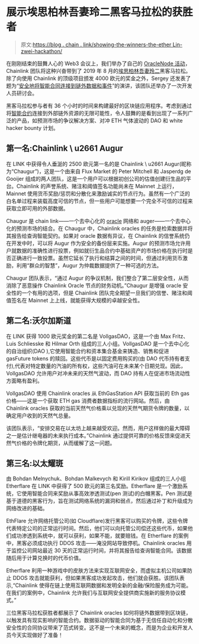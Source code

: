 # 展示埃思柏林吾妻玲二黑客马拉松的获胜者

> 原文:[https://blog . chain . link/showing-the-winners-the-ether Lin-zwei-hackathon/](https://blog.chain.link/showcasing-the-winners-of-the-etherlin-zwei-hackathon/)

在刚刚结束的鼓舞人心的 Web3 会议上，我们举办了自己的 [OracleNode 活动](https://www.youtube.com/playlist?list=PLVP9aGDn-X0T-FUrlKsdOJRF6HJYsB6eJ)，Chainlink 团队将这种兴奋带到了 2019 年 8 月的[埃思柏林吾妻玲二](https://ethberlinzwei.com/)黑客马拉松。除了向使用 Chainlink 的顶级项目颁发 4000 欧元的奖金之外，Sergey 还发表了题为“[安全地将智能合同连接到链外数据和事件](https://youtu.be/FDoLr7myvxo)”的演讲，该团队还举办了一次开发人员研讨会。

黑客马拉松参与者有 36 个小时的时间来构建最好的区块链应用程序。考虑到通过将[智能合约](https://chain.link/education/smart-contracts)连接到外部链外资源的无限可能性，令人鼓舞的是看到出现了一系列广泛的产品，如预测市场的争议解决方案、对冲 ETH 气体波动的 DAO 和 white hacker bounty 计划。

## 第一名:Chainlink \ u2661 Augur

在 LINK 中获得令人垂涎的 2500 欧元第一名的是 Chainlink \ u2661 Augur(昵称为“Chaugur”)，这是一个由来自 Flux Market 的 Peter Mitchell 和 Jasperdg de Gooijer 组成的两人团队，这是一个用户可以根据初创公司的估值创建衍生品的平台。Chainlink 的声誉系统、赌注和阈值签名功能尚未在 Mainnet 上运行，Mainnet 使用货币奖励/惩罚和分散化来激励诚实的节点行为。虽然有一个广泛的白名单过程来装载高度可信的节点，但一些用户可能想要一个完全不可信的过程来获取立即可用的外部数据。

Chaugur 是 chain link——一个去中心化的 [oracle](https://chain.link/education/blockchain-oracles) 网络和 auger——一个去中心化的预测市场的结合。在 Chaugur 中，Chainlink oracles 的任务是检索数据并将其报告给查询智能契约。如果对 oracle 数据有异议，在 Chainlink 的信誉系统仍在开发中时，可以将 Augur 作为安全的备份层来实施。Augur 的预测市场允许用户就数据的准确性进行投票，例如就衍生品合约中基础资产的市场价格在执行时是否正确进行一致投票。虽然它延长了执行和结算之间的时间，但通过利用货币激励，利用“群众的智慧”，Augur 为仲裁数据提供了一种可选的方法。

Chaugur 团队表示，“通过 Augur 的争议机制，我们整合了第二层安全性，从而消除了恶意操作 Chainlink Oracle 节点的财务动机。”Chaugur 是增强 oracle 安全性的一个有用的选项，但是 Chainlink 团队完全期望一旦我们的信誉、赌注和阈值签名在 Mainnet 上上线，就能获得大规模的卓越安全性。

## 第二名:沃尔加斯道

在 LINK 获得 1000 欧元奖金的第二名是 VollgasDAO，这是一个由 Max Fritz、Luis Schliesske 和 Hilmar Orth 组成的三人小组。VollgasDAO 是一个去中心化的自治组织(DAO ),它使用智能合约和资本集合基金来铸造、销售和促进 gasFuture tokens 的赎回。这些代币是以固定费用购买的(由 DAO 代币持有者支付),代表对特定数量的汽油的所有权，这些汽油可在未来某个日期兑现。因此，VollgasDAO 允许用户对冲未来的天然气波动，而 DAO 持有人在促进市场流动性方面略有盈利。

VollgasDAO 使用 Chainlink oracles 从 EthGasStation API 获取当前的 Eth gas 价格——这是一个获取 ETH gas 消费者数据指标的流行网站。然后，由 Chainlink oracles 获取的当前天然气价格乘以兑现的天然气期货令牌的数量，以确定用户收到的天然气总量。

该团队表示，“安排交易在以太坊上越来越受欢迎。然而，用户这样做的最大障碍之一是估计继电器的未来执行成本。”Chainlink 通过提供可靠的价格反馈来促进天然气价格的令牌化期货，从而缓解了这一问题。

## 第三名:以太耀斑

由 Bohdan Melnychuk、Bohdan Malkevych 和 Kirill Kirikov 组成的三人小组 Etherflare 在 LINK 中获得了 500 欧元的第三名奖励。Etherflare 是一个激励系统，它使用智能合同来奖励从事高效渗透测试(pen 测试)的白帽黑客。Pen 测试是基于道德的黑客行为，旨在测试网络系统的漏洞和弱点，然后通过补丁和升级成为网络改进的基础。

EthFlare 允许网络托管公司(如 Cloudflare)发行黑客可以购买的令牌，这些令牌代表特定公司的正常运行时间。然后，他们可以向托管公司偿还这些代币，如果他们成功渗透到系统中，就可以获利，如果不能，就要赔钱。在 Etherflare 的案例中，黑客必须成功执行 DDOS 攻击——淹没网站导致停机。Chainlink oracles 用于监控公司网站最近 30 天的正常运行时间，并将其报告给查询智能合同。该数据随后用于计算兑换时的代币价值。

Etherflare 利用一种游戏中的皮肤方法来实现互联网安全，而虚拟主机公司如果防止 DDOS 攻击就能获利，但如果黑客成功发起攻击，他们就会获胜。该团队表示,“Chainlink 使得在链上使用互联网数据和发明全新的金融/保险服务成为可能。在我们的案例中，Chainlink 允许我们与互联网安全提供商实施新的服务协议模式。”

三位黑客马拉松获胜者都展示了 Chainlink oracles 如何将链外数据带到区块链，以触发具有现实影响的智能合约。数据驱动的智能合同为基于无信任自动化和分散安全性的合同协议带来了范式转变。这不是一个未来的概念，而是为企业和开发人员今天实现做好了准备！